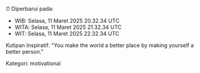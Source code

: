 ⏰ Diperbarui pada:
- WIB: Selasa, 11 Maret 2025 20.32.34 UTC
- WITA: Selasa, 11 Maret 2025 21.32.34 UTC
- WIT: Selasa, 11 Maret 2025 22.32.34 UTC

Kutipan Inspiratif:
"You make the world a better place by making yourself a better person."


Kategori: motivational

